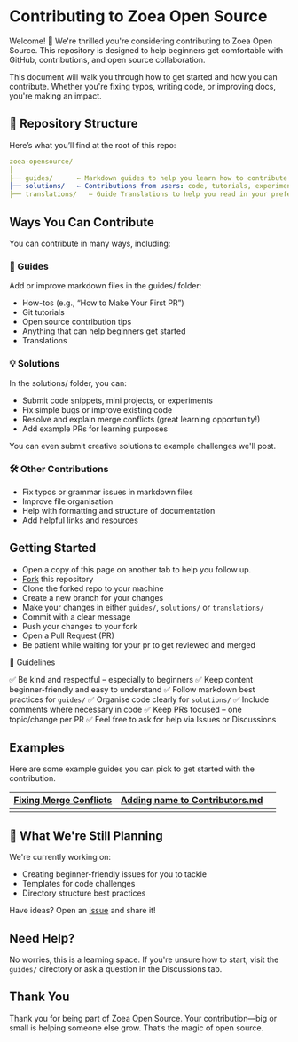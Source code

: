 #  Contributing to Zoea Open Source

Welcome! 🎉 We're thrilled you're considering contributing to Zoea Open Source.
This repository is designed to help beginners get comfortable with GitHub, contributions, and open source collaboration.

This document will walk you through how to get started and how you can contribute. 
Whether you're fixing typos, writing code, or improving docs, you're making an impact.

## 📁 Repository Structure

Here’s what you’ll find at the root of this repo:

```yaml
zoea-opensource/
│
├── guides/      ← Markdown guides to help you learn how to contribute
├── solutions/   ← Contributions from users: code, tutorials, experiments, etc.
├── translations/   ← Guide Translations to help you read in your preferred language.

```

## Ways You Can Contribute

You can contribute in many ways, including:

### 📝 Guides

Add or improve markdown files in the guides/ folder:

- How-tos (e.g., “How to Make Your First PR”)
- Git tutorials
- Open source contribution tips
- Anything that can help beginners get started
- Translations

### 💡 Solutions

In the solutions/ folder, you can:

- Submit code snippets, mini projects, or experiments
- Fix simple bugs or improve existing code
- Resolve and explain merge conflicts (great learning opportunity!)
- Add example PRs for learning purposes

You can even submit creative solutions to example challenges we'll post.
### 🛠 Other Contributions

- Fix typos or grammar issues in markdown files
- Improve file organisation
- Help with formatting and structure of documentation
- Add helpful links and resources

## Getting Started

- Open a copy of this page on another tab to help you follow up.
- [Fork](https://github.com/rezzcode/zoea-opensource/fork) this repository
- Clone the forked repo to your machine
- Create a new branch for your changes
- Make your changes in either `guides/`, `solutions/` or `translations/`
- Commit with a clear message
- Push your changes to your fork
- Open a Pull Request (PR)
- Be patient while waiting for your pr to get reviewed and merged

📌 Guidelines

✅ Be kind and respectful – especially to beginners
✅ Keep content beginner-friendly and easy to understand
✅ Follow markdown best practices for `guides/`
✅ Organise code clearly for `solutions/`
✅ Include comments where necessary in code
✅ Keep PRs focused – one topic/change per PR
✅ Feel free to ask for help via Issues or Discussions

## Examples

Here are some example guides you can pick to get started with the contribution.

|[Fixing Merge Conflicts](https://github.com/rezzcode/zoea-opensource/tree/main/Guides/Conflicts_Guide)|[Adding name to Contributors.md](https://github.com/rezzcode/zoea-opensource/tree/main/Guides/Names)||
|-|-|-|
||||

## 🚧 What We're Still Planning

We're currently working on:

- Creating beginner-friendly issues for you to tackle
- Templates for code challenges
- Directory structure best practices

Have ideas? Open an [issue](https://github.com/rezzcode/zoea-opensource/issues) and share it!

## Need Help?

No worries, this is a learning space. If you're unsure how to start, visit the `guides/` directory or ask a question in the Discussions tab.

## Thank You

Thank you for being part of Zoea Open Source. Your contribution—big or small is helping someone else grow. That’s the magic of open source.
